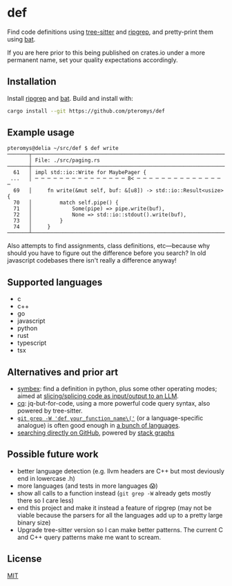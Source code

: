 def
===

Find code definitions using [tree-sitter](https://tree-sitter.github.io/) and [ripgrep](https://github.com/BurntSushi/ripgrep), and pretty-print them using [bat](https://github.com/sharkdp/bat).

If you are here prior to this being published on crates.io under a more permanent name, set your quality expectations accordingly.

## Installation

Install [ripgrep](https://github.com/BurntSushi/ripgrep) and [bat](https://github.com/sharkdp/bat). Build and install with:

```sh
cargo install --git https://github.com/pteromys/def
```

## Example usage

```
pteromys@delia ~/src/def $ def write
───────┬────────────────────────────────────────────────────────────────
       │ File: ./src/paging.rs
───────┼────────────────────────────────────────────────────────────────
  61   │ impl std::io::Write for MaybePager {
 ...   │ ─ ─ ─ ─ ─ ─ ─ ─ ─ ─ ─ ─ ─ ─ ─ 8< ─ ─ ─ ─ ─ ─ ─ ─ ─ ─ ─ ─ ─ ─ ─
  69   │     fn write(&mut self, buf: &[u8]) -> std::io::Result<usize> {
  70   │         match self.pipe() {
  71   │             Some(pipe) => pipe.write(buf),
  72   │             None => std::io::stdout().write(buf),
  73   │         }
  74   │     }
───────┴────────────────────────────────────────────────────────────────
```

Also attempts to find assignments, class definitions, etc—because why should you have to figure out the difference before you search? In old javascript codebases there isn't really a difference anyway!

## Supported languages

- c
- c++
- go
- javascript
- python
- rust
- typescript
- tsx

## Alternatives and prior art

- [symbex](https://github.com/simonw/symbex): find a definition in python, plus some other operating modes; aimed at [slicing/splicing code as input/output to an LLM](https://simonwillison.net/2023/Jun/18/symbex/).
- [cq](https://github.com/newlinedotco/cq): jq-but-for-code, using a more powerful code query syntax, also powered by tree-sitter.
- [`git grep -W 'def your_function_name\('`](https://git-scm.com/docs/git-grep) (or a language-specific analogue) is often good enough in [a bunch of languages](https://git-scm.com/docs/gitattributes#_defining_a_custom_hunk_header).
- [searching directly on GitHub](https://docs.github.com/en/repositories/working-with-files/using-files/navigating-code-on-github#precise-and-search-based-navigation), powered by [stack graphs](https://docs.rs/stack-graphs/latest/stack_graphs/graph/index.html)

## Possible future work

- better language detection (e.g. llvm headers are C++ but most deviously end in lowercase .h)
- more languages (and tests in more languages 😱)
- show all calls to a function instead (`git grep -W` already gets mostly there so I care less)
- end this project and make it instead a feature of ripgrep (may not be viable because the parsers for all the languages add up to a pretty large binary size)
- Upgrade tree-sitter version so I can make better patterns. The current C and C++ query patterns make me want to scream.

## License

[MIT](./LICENSE)
